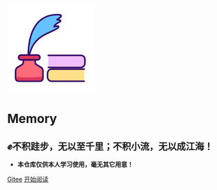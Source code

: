 ![logo](_media/logo.png)

# Memory

## ✊不积跬步，无以至千里；不积小流，无以成江海！

- **本仓库仅供本人学习使用，毫无其它用意！**

[Gitee](<https://gitee.com/LastedMemory/Memory>)
[开始阅读](README.md)